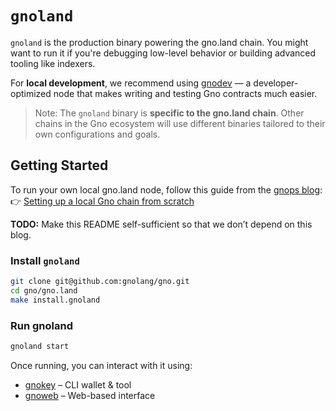 # `gnoland`

`gnoland` is the production binary powering the gno.land chain. You might want to run it if you're debugging low-level behavior or building advanced tooling like indexers.

For **local development**, we recommend using [gnodev](../../../contribs/gnodev) — a developer-optimized node that makes writing and testing Gno contracts much easier.

> Note: The `gnoland` binary is **specific to the gno.land chain**. Other chains in the Gno ecosystem will use different binaries tailored to their own configurations and goals.

## Getting Started

To run your own local gno.land node, follow this guide from the [gnops blog](https://gnops.io/):  
👉 [Setting up a local Gno chain from scratch](https://gnops.io/articles/guides/local-chain/)

**TODO:** Make this README self-sufficient so that we don’t depend on this blog.

### Install `gnoland`

```bash
git clone git@github.com:gnolang/gno.git
cd gno/gno.land
make install.gnoland
```

### Run gnoland

```bash
gnoland start
```

Once running, you can interact with it using:
- [gnokey](../gnokey) – CLI wallet & tool
- [gnoweb](../gnoweb) – Web-based interface
